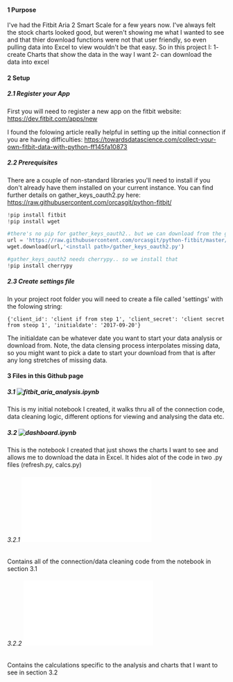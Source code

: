 
#### 1 Purpose
I've had the Fitbit Aria 2 Smart Scale for a few years now.  I've always felt the stock charts looked good, but weren't showing me what I wanted to see and that thier download functions were not that user friendly, so even pulling data into Excel to view wouldn't be that easy.
So in this project I:
1- create Charts that show the data in the way I want
2- can download the data into excel

#### 2 Setup

##### 2.1 Register your App
First you will need to register a new app on the fitbit website: https://dev.fitbit.com/apps/new

I found the folowing article really helpful in setting up the initial connection if you are having difficulties:  https://towardsdatascience.com/collect-your-own-fitbit-data-with-python-ff145fa10873

##### 2.2 Prerequisites
There are a couple of non-standard libraries you'll need to install if you don't already have them installed on your current instance.
You can find further details on gather_keys_oauth2.py here: https://raw.githubusercontent.com/orcasgit/python-fitbit/

```python
!pip install fitbit
!pip install wget

#there's no pip for gather_keys_oauth2.. but we can download from the github user
url = 'https://raw.githubusercontent.com/orcasgit/python-fitbit/master/gather_keys_oauth2.py'
wget.download(url,'<install path>/gather_keys_oauth2.py')

#gather_keys_oauth2 needs cherrypy.. so we install that
!pip install cherrypy
```

##### 2.3 Create settings file
In your project root folder you will need to create a file called 'settings' with the folowing string:
```
{'client_id': 'client if from step 1', 'client_secret': 'client secret from steop 1', 'initialdate': '2017-09-20'}
```

The initialdate can be whatever date you want to start your data analysis or download from.  Note, the data clensing process interpolates missing data, so you might want to pick a date to start your download from that is after any long stretches of missing data.

#### 3 Files in this Github page

##### 3.1 ![fitbit_aria_analysis.ipynb](fitbit_aria_analysis.ipynb)
This is my initial notebook I created, it walks thru all of the connection code, data cleaning logic, different options for viewing and analysing the data etc.

##### 3.2 ![dashboard.ipynb](dashboard.ipynb)
This is the notebook I created that just shows the charts I want to see and allows me to download the data in Excel.  It hides alot of the code in two .py files (refresh.py, calcs.py)

###### 3.2.1 ![refresh.py](refresh.py)
Contains all of the connection/data cleaning code from the notebook in section 3.1

###### 3.2.2 ![calcs.py](calcs.py)
Contains the calculations specific to the analysis and charts that I want to see in section 3.2


